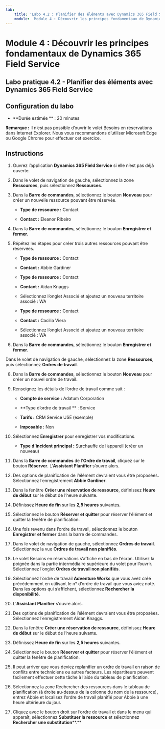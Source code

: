 ```yaml
---
lab:
    title: 'Labo 4.2 : Planifier des éléments avec Dynamics 365 Field Service'
    module: 'Module 4 : Découvrir les principes fondamentaux de Dynamics 365 Field Service'
---
```


Module 4 : Découvrir les principes fondamentaux de Dynamics 365 Field Service
========================

## Labo pratique 4.2 - Planifier des éléments avec Dynamics 365 Field Service

## Configuration du labo

  - **Durée estimée ** : 20 minutes

  **Remarque :** Il n’est pas possible d’ouvrir le volet Besoins en réservations dans Internet Explorer. Nous vous recommandons d’utiliser Microsoft Edge ou Google Chrome pour effectuer cet exercice.
  
## Instructions

1. Ouvrez l’application **Dynamics 365 Field Service** si elle n’est pas déjà ouverte. 

2. Dans le volet de navigation de gauche, sélectionnez la zone **Ressources**, puis sélectionnez **Ressources**.

3. Dans la **Barre de commandes**, sélectionnez le bouton **Nouveau** pour créer un nouvelle ressource pouvant être réservée.

	- **Type de ressource :** Contact

	- **Contact :** Eleanor Ribeiro

4. Dans la **Barre de commandes**, sélectionnez le bouton **Enregistrer et fermer**.

5. Répétez les étapes pour créer trois autres ressources pouvant être réservées.

	- **Type de ressource :** Contact

	- **Contact :** Abbie Gardiner


	- **Type de ressource :** Contact

	- **Contact :** Aidan Knaggs
	
	- Sélectionnez l’onglet Associé et ajoutez un nouveau territoire associé : WA


	- **Type de ressource :** Contact

	- **Contact :** Cacilia Viera
	
	- Sélectionnez l’onglet Associé et ajoutez un nouveau territoire associé : WA


6. Dans la **Barre de commandes**, sélectionnez le bouton **Enregistrer et fermer**.

Dans le volet de navigation de gauche, sélectionnez la zone **Ressources**, puis sélectionnez **Ordres de travail**.

8. Dans la **Barre de commandes**, sélectionnez le bouton **Nouveau** pour créer un nouvel ordre de travail.

9. Renseignez les détails de l’ordre de travail comme suit :

	- **Compte de service :** Adatum Corporation

	- **Type d’ordre de travail ** : Service

	- **Tarifs :** CRM Service USE (exemple)

	- **Imposable :** Non

10. Sélectionnez **Enregistrer** pour enregistrer vos modifications.

	- **Type d’incident principal :** Surchauffe de l’appareil (créer un nouveau)

11. Dans la **Barre de commandes** de l’**Ordre de travail**, cliquez sur le bouton **Réserver**. L’**Assistant Planifier** s’ouvre alors. 

12. Des options de planification de l’élément devraient vous être proposées. Sélectionnez l’enregistrement **Abbie Gardiner**.

13. Dans la fenêtre **Créer une réservation de ressource**, définissez **Heure de début** sur le début de l’heure suivante.

14. Définissez **Heure de fin** sur les **2,5 heures** suivantes. 

15. Sélectionnez le bouton **Réserver et quitter** pour réserver l’élément et quitter la fenêtre de planification. 

16. Une fois revenu dans l’ordre de travail, sélectionnez le bouton **Enregistrer et fermer** dans la barre de commandes. 

17. Dans le volet de navigation de gauche, sélectionnez **Ordres de travail**. Sélectionnez la vue **Ordres de travail non planifiés**.

18. Le volet Besoins en réservations s’affiche en bas de l’écran. Utilisez la poignée dans la partie intermédiaire supérieure du volet pour l’ouvrir. Sélectionnez l’onglet **Ordres de travail non planifiés**.

19. Sélectionnez l’ordre de travail **Adventure Works** que vous avez créé précédemment en utilisant le n° d’ordre de travail que vous aviez noté. Dans les options qui s’affichent, sélectionnez **Rechercher la disponibilité**. 

20. L’**Assistant Planifier** s’ouvre alors. 

21. Des options de planification de l’élément devraient vous être proposées. Sélectionnez l’enregistrement Aidan Knaggs.

22. Dans la fenêtre **Créer une réservation de ressource**, définissez **Heure de début** sur le début de l’heure suivante.

23. Définissez **Heure de fin** sur les **2,5 heures** suivantes. 

24. Sélectionnez le bouton **Réserver et quitter** pour réserver l’élément et quitter la fenêtre de planification. 

25. Il peut arriver que vous deviez replanifier un ordre de travail en raison de conflits entre techniciens ou autres facteurs. Les répartiteurs peuvent facilement effectuer cette tâche à l’aide du tableau de planification. 

26. Sélectionnez la zone Rechercher des ressources dans le tableau de planification (à droite au-dessus de la colonne du nom de la ressource), entrez Abbie et localisez l’ordre de travail planifié pour Abbie à une heure ultérieure du jour. 

27. Cliquez avec le bouton droit sur l’ordre de travail et dans le menu qui apparaît, sélectionnez **Substituer la ressource** et sélectionnez **Rechercher une substitution****.**

